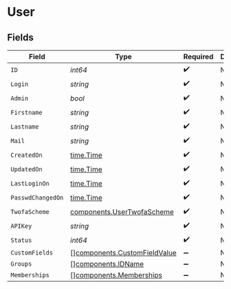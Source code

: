 # User


## Fields

| Field                                                                        | Type                                                                         | Required                                                                     | Description                                                                  |
| ---------------------------------------------------------------------------- | ---------------------------------------------------------------------------- | ---------------------------------------------------------------------------- | ---------------------------------------------------------------------------- |
| `ID`                                                                         | *int64*                                                                      | :heavy_check_mark:                                                           | N/A                                                                          |
| `Login`                                                                      | *string*                                                                     | :heavy_check_mark:                                                           | N/A                                                                          |
| `Admin`                                                                      | *bool*                                                                       | :heavy_check_mark:                                                           | N/A                                                                          |
| `Firstname`                                                                  | *string*                                                                     | :heavy_check_mark:                                                           | N/A                                                                          |
| `Lastname`                                                                   | *string*                                                                     | :heavy_check_mark:                                                           | N/A                                                                          |
| `Mail`                                                                       | *string*                                                                     | :heavy_check_mark:                                                           | N/A                                                                          |
| `CreatedOn`                                                                  | [time.Time](https://pkg.go.dev/time#Time)                                    | :heavy_check_mark:                                                           | N/A                                                                          |
| `UpdatedOn`                                                                  | [time.Time](https://pkg.go.dev/time#Time)                                    | :heavy_check_mark:                                                           | N/A                                                                          |
| `LastLoginOn`                                                                | [time.Time](https://pkg.go.dev/time#Time)                                    | :heavy_check_mark:                                                           | N/A                                                                          |
| `PasswdChangedOn`                                                            | [time.Time](https://pkg.go.dev/time#Time)                                    | :heavy_check_mark:                                                           | N/A                                                                          |
| `TwofaScheme`                                                                | [components.UserTwofaScheme](../../models/components/usertwofascheme.md)     | :heavy_check_mark:                                                           | N/A                                                                          |
| `APIKey`                                                                     | *string*                                                                     | :heavy_check_mark:                                                           | N/A                                                                          |
| `Status`                                                                     | *int64*                                                                      | :heavy_check_mark:                                                           | N/A                                                                          |
| `CustomFields`                                                               | [][components.CustomFieldValue](../../models/components/customfieldvalue.md) | :heavy_minus_sign:                                                           | N/A                                                                          |
| `Groups`                                                                     | [][components.IDName](../../models/components/idname.md)                     | :heavy_minus_sign:                                                           | N/A                                                                          |
| `Memberships`                                                                | [][components.Memberships](../../models/components/memberships.md)           | :heavy_minus_sign:                                                           | N/A                                                                          |